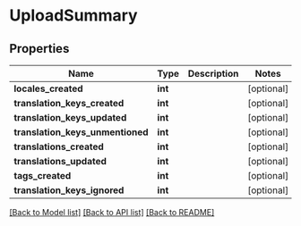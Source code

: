 # UploadSummary

## Properties
Name | Type | Description | Notes
------------ | ------------- | ------------- | -------------
**locales_created** | **int** |  | [optional] 
**translation_keys_created** | **int** |  | [optional] 
**translation_keys_updated** | **int** |  | [optional] 
**translation_keys_unmentioned** | **int** |  | [optional] 
**translations_created** | **int** |  | [optional] 
**translations_updated** | **int** |  | [optional] 
**tags_created** | **int** |  | [optional] 
**translation_keys_ignored** | **int** |  | [optional] 

[[Back to Model list]](../README.md#documentation-for-models) [[Back to API list]](../README.md#documentation-for-api-endpoints) [[Back to README]](../README.md)


